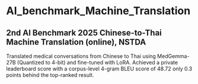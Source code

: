 # AI_benchmark_Machine_Translation
## 2nd AI Benchmark 2025 Chinese-to-Thai Machine Translation (online), NSTDA
Translated medical conversations from Chinese to Thai using MedGemma-27B (Quantized to 4-bit) and
fine-tuned with LoRA. Achieved a private leaderboard score with a corpus-level 4-gram BLEU score of 48.72
only 0.3 points behind the top-ranked result.
